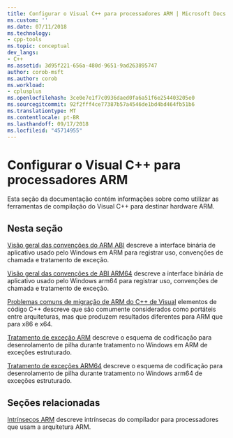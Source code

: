 ```yaml
---
title: Configurar o Visual C++ para processadores ARM | Microsoft Docs
ms.custom: ''
ms.date: 07/11/2018
ms.technology:
- cpp-tools
ms.topic: conceptual
dev_langs:
- C++
ms.assetid: 3d95f221-656a-480d-9651-9ad263895747
author: corob-msft
ms.author: corob
ms.workload:
- cplusplus
ms.openlocfilehash: 3ce0e7e1f7c0936daed0fa6a51f6e254403205e0
ms.sourcegitcommit: 92f2fff4ce77387b57a4546de1bd4bd464fb51b6
ms.translationtype: MT
ms.contentlocale: pt-BR
ms.lasthandoff: 09/17/2018
ms.locfileid: "45714955"
---
```

# <a name="configure-visual-c-for-arm-processors"></a>Configurar o Visual C++ para processadores ARM

Esta seção da documentação contém informações sobre como utilizar as ferramentas de compilação do Visual C++ para destinar hardware ARM.

## <a name="in-this-section"></a>Nesta seção

[Visão geral das convenções do ARM ABI](../build/overview-of-arm-abi-conventions.md) descreve a interface binária de aplicativo usado pelo Windows em ARM para registrar uso, convenções de chamada e tratamento de exceção.

[Visão geral das convenções de ABI ARM64](../build/arm64-windows-abi-conventions.md) descreve a interface binária de aplicativo usado pelo Windows arm64 para registrar uso, convenções de chamada e tratamento de exceção.

[Problemas comuns de migração de ARM do C++ de Visual](../build/common-visual-cpp-arm-migration-issues.md) elementos de código C++ descreve que são comumente considerados como portáteis entre arquiteturas, mas que produzem resultados diferentes para ARM que para x86 e x64.

[Tratamento de exceção ARM](../build/arm-exception-handling.md) descreve o esquema de codificação para desenrolamento de pilha durante tratamento no Windows em ARM de exceções estruturado.

[Tratamento de exceções ARM64](../build/arm64-exception-handling.md) descreve o esquema de codificação para desenrolamento de pilha durante tratamento no Windows arm64 de exceções estruturado.

## <a name="related-sections"></a>Seções relacionadas

[Intrínsecos ARM](../intrinsics/arm-intrinsics.md) descreve intrínsecas do compilador para processadores que usam a arquitetura ARM.
